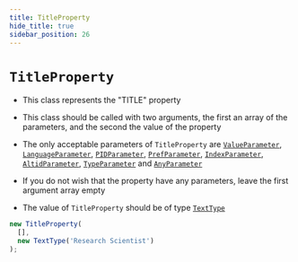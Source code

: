 ```yaml
---
title: TitleProperty
hide_title: true
sidebar_position: 26
---
```


# `TitleProperty`

* This class represents the "TITLE" property

* This class should be called with two arguments, the first an array of the parameters, and the second the value of the property

* The only acceptable parameters of ```TitleProperty``` are [`ValueParameter`](/documentation/parameters/ValueParameter), [`LanguageParameter`](/documentation/parameters/languageparameter), [`PIDParameter`](/documentation/parameters/pidparameter), [`PrefParameter`](/documentation/parameters/prefparameter), [`IndexParameter`](/documentation/parameters/indexparameter), [`AltidParameter`](/documentation/parameters/altidparameter), [`TypeParameter`](/documentation/parameters/typeparameter) and [`AnyParameter`](/documentation/parameters/anyparameter)

* If you do not wish that the property have any parameters, leave the first argument array empty

* The value of ```TitleProperty``` should be of type [`TextType`](/documentation/values/texttype-and-textlisttype)

```js
new TitleProperty(
  [],
  new TextType('Research Scientist')
);
```

